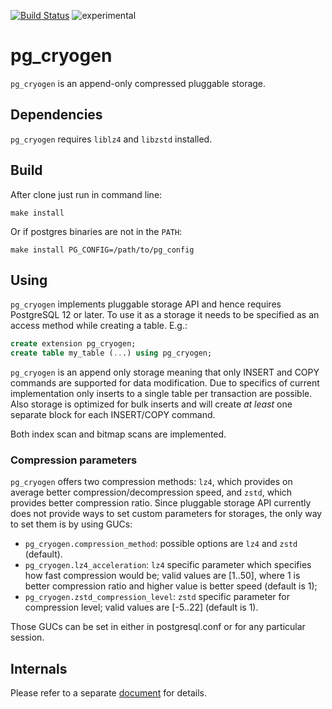 [![Build Status](https://travis-ci.org/adjust/pg_cryogen.svg?branch=master)](https://travis-ci.org/adjust/pg_cryogen) ![experimental](https://img.shields.io/badge/status-experimental-orange)

# pg_cryogen

`pg_cryogen` is an append-only compressed pluggable storage.

## Dependencies

`pg_cryogen` requires `liblz4` and `libzstd` installed.

## Build

After clone just run in command line:

```
make install
```

Or if postgres binaries are not in the `PATH`:

```
make install PG_CONFIG=/path/to/pg_config
```

## Using

`pg_cryogen` implements pluggable storage API and hence requires PostgreSQL 12 or later. To use it as a storage it needs to be specified as an access method while creating a table. E.g.:

```sql
create extension pg_cryogen;
create table my_table (...) using pg_cryogen;
```

`pg_cryogen` is an append only storage meaning that only INSERT and COPY commands are supported for data modification. Due to specifics of current implementation only inserts to a single table per transaction are possible. Also storage is optimized for bulk inserts and will create *at least* one separate block for each INSERT/COPY command.

Both index scan and bitmap scans are implemented.

### Compression parameters

`pg_cryogen` offers two compression methods: `lz4`, which provides on average better compression/decompression speed, and `zstd`, which provides better compression ratio. Since pluggable storage API currently does not provide ways to set custom parameters for storages, the only way to set them is by using GUCs:

* `pg_cryogen.compression_method`: possible options are `lz4` and `zstd` (default).
* `pg_cryogen.lz4_acceleration`: `lz4` specific parameter which specifies how fast compression would be; valid values are [1..50], where 1 is better compression ratio and higher value is better speed (default is 1);
* `pg_cryogen.zstd_compression_level`: `zstd` specific parameter for compression level; valid values are [-5..22] (default is 1).

Those GUCs can be set in either in postgresql.conf or for any particular session.

## Internals

Please refer to a separate [document](internals.md) for details.
